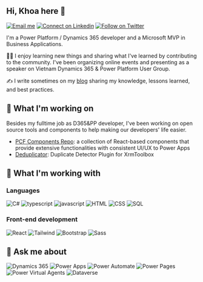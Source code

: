 ## Hi, Khoa here 👋
[![Email me](https://img.shields.io/badge/Email-nhnkhoa%40gmail.com-EA4335)](mailto:nhnkhoa@gmail.com)
[![Connect on Linkedin](https://img.shields.io/badge/Connect-Linkedin-0A66C2)](https://www.linkedin.com/in/khoanhn/)
[![Follow on Twitter](https://img.shields.io/badge/Follow-Twitter-1da1f2)](https://twitter.com/khoanhn)
<!--[![Sponsor on Github](https://img.shields.io/badge/Sponsor%20my%20work-323330?logo=githubsponsors)](https://www.linkedin.com/in/khoanhn/)-->

I'm a Power Platform / Dynamics 365 developer and a Microsoft MVP in Business Applications.

👨‍💻 I enjoy learning new things and sharing what I've learned by contributing to the community. I've been organizing online events and presenting as a speaker on Vietnam Dynamics 365 & Power Platform User Group.

✍ I write sometimes on my [blog](https://dyncrmexp.com/) sharing my knowledge, lessons learned, and best practices.


## 🔭 What I'm working on

Besides my fulltime job as D365&PP developer, I've been working on open source tools and components to help making our developers' life easier.

- [PCF Components Repo](https://github.com/khoait/DCE.PCF): a collection of React-based components that provide extensive functionalities with consistent UI/UX to Power Apps
- [Deduplicator](https://github.com/khoait/DynCrmExp.Deduplicator): Duplicate Detector Plugin for XrmToolbox

## 🌱 What I'm working with

### Languages

![C#](https://img.shields.io/badge/CSharp-239120?style=for-the-badge&logo=CSharp&logoColor=white)
![typescript](https://img.shields.io/badge/TypeScript-3178C6?style=for-the-badge&logo=typescript&logoColor=white)
![javascript](https://img.shields.io/badge/JavaScript-323330?style=for-the-badge&logo=javascript&logoColor=F7DF1E)
![HTML](https://img.shields.io/badge/HTML-E34F26?style=for-the-badge&logo=html5&logoColor=white)
![CSS](https://img.shields.io/badge/CSS-1572B6?style=for-the-badge&logo=css3&logoColor=white)
![SQL](https://img.shields.io/badge/SQL-CC2927?style=for-the-badge&logo=microsoftsqlserver&logoColor=white)

### Front-end development
![React](https://img.shields.io/badge/React-323330?style=for-the-badge&logo=React&logoColor=61DAFB)
![Tailwind](https://img.shields.io/badge/Tailwind-06B6D4?style=for-the-badge&logo=tailwindcss&logoColor=white)
![Bootstrap](https://img.shields.io/badge/Bootstrap-7952B3?style=for-the-badge&logo=Bootstrap&logoColor=white)
![Sass](https://img.shields.io/badge/Sass-CC6699?style=for-the-badge&logo=Sass&logoColor=white)


## 💬 Ask me about
![Dynamics 365](https://img.shields.io/badge/Dynamics%20365-0B53CE?style=for-the-badge&logo=dynamics365&logoColor=white)
![Power Apps](https://img.shields.io/badge/Power%20Apps-742774?style=for-the-badge&logo=powerapps&logoColor=white)
![Power Automate](https://img.shields.io/badge/Power%20Automate-0066FF?style=for-the-badge&logo=powerautomate&logoColor=white)
![Power Pages](https://img.shields.io/badge/Power%20Pages-A493E7?style=for-the-badge&logo=powerpages&logoColor=white)
![Power Virtual Agents](https://img.shields.io/badge/Power%20Virtual%20Agents-0B556A?style=for-the-badge&logo=powervirtualagents&logoColor=white)
![Dataverse](https://img.shields.io/badge/Dataverse-088142?style=for-the-badge&logo=Dataverse&logoColor=white)

